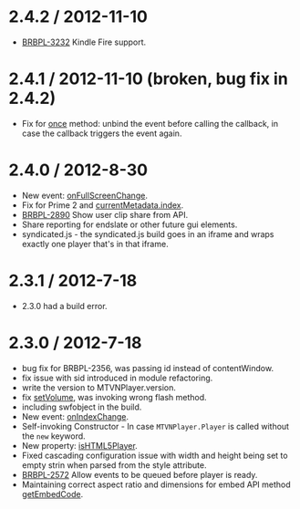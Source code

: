 2.4.2 / 2012-11-10 
==================

  * [BRBPL-3232](http://jira.mtvi.com/browse/BRBPL-3232) Kindle Fire support. 
  
2.4.1 / 2012-11-10 (broken, bug fix in 2.4.2)
==================

  * Fix for [once](http://mtvn-player.github.com/embed-api/docs/#!/api/MTVNPlayer.Player-method-once) method: unbind the event before calling the callback, in case the callback triggers the event again.
 

2.4.0 / 2012-8-30 
==================
  * New event: [onFullScreenChange](http://mtvn-player.github.com/embed-api/docs/#!/api/MTVNPlayer.Events-event-onFullScreenChange).
  * Fix for Prime 2 and [currentMetadata.index](http://mtvn-player.github.com/embed-api/docs/#!/api/MTVNPlayer.Player-property-currentMetadata).
  * [BRBPL-2890](http://jira.mtvi.com/browse/BRBPL-2890) Show user clip share from API. 
  * Share reporting for endslate or other future gui elements.
  * syndicated.js - the syndicated.js build goes in an iframe and wraps exactly one player that's in that iframe.


2.3.1 / 2012-7-18
==================
  * 2.3.0 had a build error.
 

2.3.0 / 2012-7-18
==================
  * bug fix for BRBPL-2356, was passing id instead of contentWindow.
  * fix issue with sid introduced in module refactoring.
  * write the version to MTVNPlayer.version.
  * fix [setVolume](http://mtvn-player.github.com/embed-api/docs/#!/api/MTVNPlayer.Player-method-setVolume), was invoking wrong flash method.
  * including swfobject in the build.
  * New event: [onIndexChange](http://mtvn-player.github.com/embed-api/docs/#!/api/MTVNPlayer.Events-event-onIndexChange).
  * Self-invoking Constructor - In case `MTVNPlayer.Player` is called without the `new` keyword.
  * New property: [isHTML5Player](http://mtvn-player.github.com/embed-api/docs/#!/api/MTVNPlayer-property-isHTML5Player).
  * Fixed cascading configuration issue with width and height being set to empty strin when parsed from the style attribute.
  * [BRBPL-2572](http://jira.mtvi.com/browse/BRBPL-2572) Allow events to be queued before player is ready.
  * Maintaining correct aspect ratio and dimensions for embed API method [getEmbedCode](http://mtvn-player.github.com/embed-api/docs/#!/api/MTVNPlayer.Player-method-getEmbedCode).